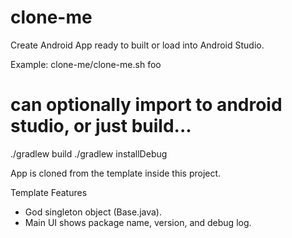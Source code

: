 # clone-me
Create Android App ready to built or load into Android Studio.

Example:
  clone-me/clone-me.sh foo
  # can optionally import to android studio, or just build...
  ./gradlew build
  ./gradlew installDebug

App is cloned from the template inside this project.

Template Features
- God singleton object (Base.java).
- Main UI shows package name, version, and debug log.